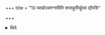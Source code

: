 +++
title = "10 व्याघ्रोऽयमग्नाविति सप्ताहुतीर्य्हुत्वा द्यौरसि"

+++

<details><summary>थिते</summary>

व्याघ्रोऽयमग्नाविति सप्ताहुतीर्य्हुत्वा द्यौरसि पृथिव्यसीति यजमानायतने शार्दूलचर्म प्राचीनग्रीवमुत्तरलोमास्तृणाति १०
</details>
